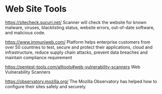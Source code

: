 # Web Site Tools
https://sitecheck.sucuri.net/ Scanner will check the website for known malware, viruses, blacklisting status, website errors, out-of-date software, and malicious code.

https://www.immuniweb.com/ Platform helps enterprise customers from over 50 countries to test, secure and protect their applications, cloud and infrastructure, reduce supply chain                             attacks, prevent data breaches and maintain compliance requirement

https://pentest-tools.com/alltools#web-vulnerability-scanners  Web Vulnerability Scanners

https://observatory.mozilla.org/ The Mozilla Observatory has helped  how to configure their sites safely and securely.
